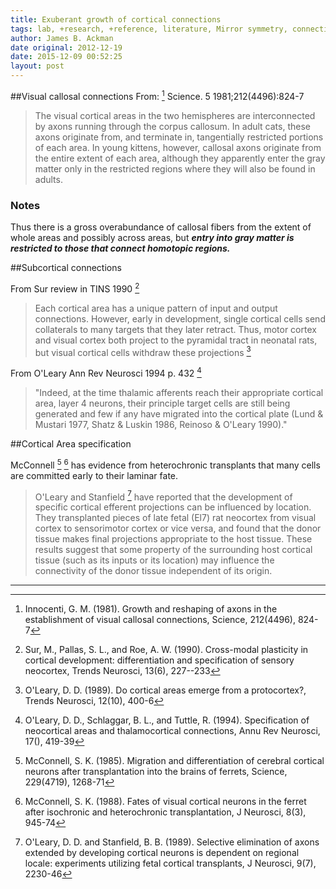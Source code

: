 ```yaml
---
title: Exuberant growth of cortical connections  
tags: lab, +research, +reference, literature, Mirror symmetry, connectivity, function, neocortex, wholeBrain, cerebral cortex, connectivity, development  
author: James B. Ackman  
date original: 2012-12-19  
date: 2015-12-09 00:52:25  
layout: post
---
```


##Visual callosal connections 
From: [^Innocenti:1981] Science. 5 1981;212(4496):824-7

> The visual cortical areas in the two hemispheres are interconnected by axons running through the corpus callosum. In adult cats, these axons originate from, and terminate in, tangentially restricted portions of each area. In young kittens, however, callosal axons originate from the entire extent of each area, although they apparently enter the gray matter only in the restricted regions where they will also be found in adults.

### Notes
Thus there is a gross overabundance of callosal fibers from the extent of whole areas and possibly across areas, but ***entry into gray matter is restricted to those that connect homotopic regions.***


##Subcortical connections 

From Sur review in TINS 1990 [^Sur:1990]

> Each cortical area has a unique pattern of input and output connections. However, early in development, single cortical cells send collaterals to many targets that they later retract. Thus, motor cortex and visual cortex both project to the pyramidal tract in neonatal rats, but visual cortical cells withdraw these projections [^OLeary:1989] 

From O'Leary Ann Rev Neurosci 1994 p. 432 [^OLeary:1994]

>"Indeed, at the time thalamic afferents reach their appropriate cortical area, layer 4 neurons, their principle target cells are still being generated and few if any have migrated into the cortical plate (Lund & Mustari 1977, Shatz & Luskin 1986, Reinoso & O'Leary 1990)."


##Cortical Area specification

McConnell [^McConnell:1985] [^McConnell:1988] has evidence from heterochronic transplants that many cells are committed early to their laminar fate.

> O'Leary and Stanfield [^OLeary:1989a] have reported that the development of specific cortical efferent projections can be influenced by location. They transplanted pieces of late fetal (El7) rat neocortex from visual cortex to sensorimotor cortex or vice versa, and found that the donor tissue makes final projections appropriate to the host tissue. These results suggest that some property of the surrounding host cortical tissue (such as its inputs or its location) may influence the connectivity of the donor tissue independent of its origin.


---
[^OLeary:1994]: O'Leary, D. D., Schlaggar, B. L., and Tuttle, R. (1994).  Specification of neocortical areas and thalamocortical connections, Annu Rev Neurosci, 17(), 419-39

[^McConnell:1985]: McConnell, S. K. (1985).  Migration and differentiation of cerebral cortical neurons after transplantation into the brains of ferrets, Science, 229(4719), 1268-71

[^McConnell:1988]: McConnell, S. K. (1988).  Fates of visual cortical neurons in the ferret after isochronic and heterochronic transplantation, J Neurosci, 8(3), 945-74

[^Sur:1990]: Sur, M., Pallas, S. L., and Roe, A. W. (1990).  Cross-modal plasticity in cortical development: differentiation and specification of sensory neocortex, Trends Neurosci, 13(6), 227--233

[^Innocenti:1981]: Innocenti, G. M. (1981).  Growth and reshaping of axons in the establishment of visual callosal connections, Science, 212(4496), 824-7

[^OLeary:1989]: O'Leary, D. D. (1989).  Do cortical areas emerge from a protocortex?, Trends Neurosci, 12(10), 400-6

[^OLeary:1989a]: O'Leary, D. D. and Stanfield, B. B. (1989).  Selective elimination of axons extended by developing cortical neurons is dependent on regional locale: experiments utilizing fetal cortical transplants, J Neurosci, 9(7), 2230-46
